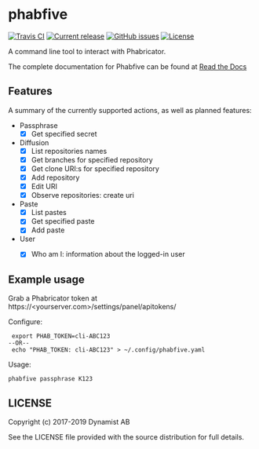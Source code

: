 # phabfive

[![Travis CI](https://travis-ci.com/dynamist/phabfive.svg?branch=master)](https://travis-ci.com/dynamist/phabfive)
[![Current release](https://img.shields.io/github/v/release/dynamist/phabfive.svg)](https://github.com/dynamist/phabfive/releases)
[![GitHub issues](https://img.shields.io/github/issues/dynamist/phabfive.svg?maxAge=360)](https://github.com/dynamist/phabfive/issues)
[![License](https://img.shields.io/github/license/dynamist/phabfive?color=%23fe0000)](https://github.com/dynamist/phabfive/blob/master/LICENSE)

A command line tool to interact with Phabricator.

The complete documentation for Phabfive can be found at [Read the Docs](https://phabfive.readthedocs.io/en/latest/)


## Features

A summary of the currently supported actions, as well as planned features:

- Passphrase
  - [X] Get specified secret
- Diffusion
  - [X] List repositories names
  - [X] Get branches for specified repository
  - [X] Get clone URI:s for specified repository
  - [X] Add repository
  - [X] Edit URI
  - [X] Observe repositories: create uri
- Paste
  - [X] List pastes
  - [X] Get specified paste
  - [X] Add paste
- User
  - [X] Who am I: information about the logged-in user


## Example usage

Grab a Phabricator token at https://<yourserver.com>/settings/panel/apitokens/

Configure:

     export PHAB_TOKEN=cli-ABC123
    --OR--
     echo "PHAB_TOKEN: cli-ABC123" > ~/.config/phabfive.yaml

Usage:

    phabfive passphrase K123


## LICENSE

Copyright (c) 2017-2019 Dynamist AB

See the LICENSE file provided with the source distribution for full details.
